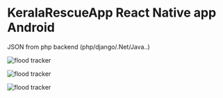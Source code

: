 # KeralaRescueApp React Native app Android #
JSON from php backend (php/django/.Net/Java..) <br /> 

![flood tracker](https://github.com/vishnukumarpv/KeralaRescueApp-React-Native/blob/master/2.png)

![flood tracker](https://github.com/vishnukumarpv/KeralaRescueApp-React-Native/blob/master/3.png)

![flood tracker](https://github.com/vishnukumarpv/KeralaRescueApp-React-Native/blob/master/4.png)
